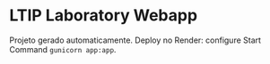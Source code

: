 # LTIP Laboratory Webapp
Projeto gerado automaticamente. Deploy no Render: configure Start Command `gunicorn app:app`.